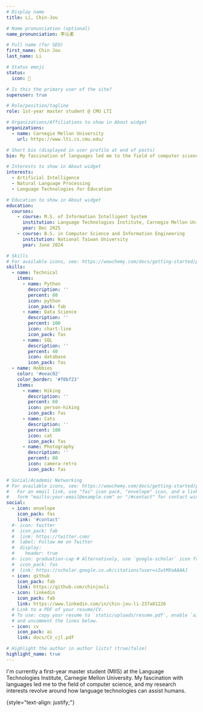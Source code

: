 ```yaml
---
# Display name
title: Li, Chin-Jou

# Name pronunciation (optional)
name_pronunciation: 李沁柔

# Full name (for SEO)
first_name: Chin Jou
last_name: Li

# Status emoji
status:
  icon: 🐬

# Is this the primary user of the site?
superuser: true

# Role/position/tagline
role: 1st-year master student @ CMU LTI

# Organizations/Affiliations to show in About widget
organizations:
  - name: Carnegie Mellon University
    url: https://www.lti.cs.cmu.edu/

# Short bio (displayed in user profile at end of posts)
bio: My fascination of languages led me to the field of computer science. Believe in human-centered language technologies' potential of fostering mutual understanding.

# Interests to show in About widget
interests:
  - Artificial Intelligence
  - Natural Language Processing
  - Language Technologies for Education

# Education to show in About widget
education:
  courses:
    - course: M.S. of Information Intelligent System
      institution: Language Technologies Institute, Carnegie Mellon University
      year: Dec 2025
    - course: B.S. in Computer Science and Information Engineering
      institution: National Taiwan University
      year: June 2024

# Skills
# For available icons, see: https://wowchemy.com/docs/getting-started/page-builder/#icons
skills:
  - name: Technical
    items:
      - name: Python
        description: ''
        percent: 80
        icon: python
        icon_pack: fab
      - name: Data Science
        description: ''
        percent: 100
        icon: chart-line
        icon_pack: fas
      - name: SQL
        description: ''
        percent: 40
        icon: database
        icon_pack: fas
  - name: Hobbies
    color: '#eeac02'
    color_border: '#f0bf23'
    items:
      - name: Hiking
        description: ''
        percent: 60
        icon: person-hiking
        icon_pack: fas
      - name: Cats
        description: ''
        percent: 100
        icon: cat
        icon_pack: fas
      - name: Photography
        description: ''
        percent: 80
        icon: camera-retro
        icon_pack: fas

# Social/Academic Networking
# For available icons, see: https://wowchemy.com/docs/getting-started/page-builder/#icons
#   For an email link, use "fas" icon pack, "envelope" icon, and a link in the
#   form "mailto:your-email@example.com" or "/#contact" for contact widget.
social:
  - icon: envelope
    icon_pack: fas
    link: '#contact'
  #- icon: twitter
  #  icon_pack: fab
  #  link: https://twitter.com/
  #  label: Follow me on Twitter
  #  display:
  #    header: true
  #- icon: graduation-cap # Alternatively, use `google-scholar` icon from `ai` icon pack
  #  icon_pack: fas
  #  link: https://scholar.google.co.uk/citations?user=sIwtMXoAAAAJ
  - icon: github
    icon_pack: fab
    link: https://github.com/chinjouli
  - icon: linkedin
    icon_pack: fab
    link: https://www.linkedin.com/in/chin-jou-li-237a81226
  # Link to a PDF of your resume/CV.
  # To use: copy your resume to `static/uploads/resume.pdf`, enable `ai` icons in `params.yaml`,
  # and uncomment the lines below.
  - icon: cv
    icon_pack: ai
    link: docs/CV_cjl.pdf

# Highlight the author in author lists? (true/false)
highlight_name: true
---
```


I'm currently a first-year master student (MIIS) at the Language Technologies Institute, Carnegie Mellon University. My fascination with languages led me to the field of computer science, and my research interests revolve around how language technologies can assist humans.

{style="text-align: justify;"}

